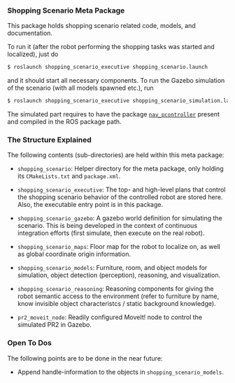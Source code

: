 ### Shopping Scenario Meta Package

This package holds shopping scenario related code, models, and
documentation.

To run it (after the robot performing the shopping tasks was started
and localized), just do

```bash
$ roslaunch shopping_scenario_executive shopping_scenario.launch
```

and it should start all necessary components. To run the Gazebo
simulation of the scenario (with all models spawned etc.), run

```bash
$ roslaunch shopping_scenario_executive shopping_scenario_simulation.launch
```

The simulated part requires to have the package
[`nav_pcontroller`](https://github.com/code-iai/nav_pcontroller)
present and compiled in the ROS package path.


### The Structure Explained

The following contents (sub-directories) are held within this meta
package:

 * `shopping_scenario`: Helper directory for the meta package, only
   holding its `CMakeLists.txt` and `package.xml`.

 * `shopping_scenario_executive`: The top- and high-level plans that
   control the shopping scenario behavior of the controlled robot are
   stored here. Also, the executable entry point is in this package.

 * `shopping_scenario_gazebo`: A gazebo world definition for
   simulating the scenario. This is being developed in the context of
   continuous integration efforts (first simulate, then execute on the
   real robot).

 * `shopping_scenario_maps`: Floor map for the robot to localize on,
   as well as global coordinate origin information.

 * `shopping_scenario_models`: Furniture, room, and object models for
   simulation, object detection (perception), reasoning, and
   visualization.

 * `shopping_scenario_reasoning`: Reasoning components for giving the
   robot semantic access to the environment (refer to furniture by
   name, know invisible object characteristcs / static background
   knowledge).

 * `pr2_moveit_node`: Readily configured MoveIt! node to control the
   simulated PR2 in Gazebo.


### Open To Dos

The following points are to be done in the near future:

 * Append handle-information to the objects in
   `shopping_scenario_models`.
